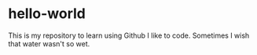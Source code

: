 # hello-world
This is my repository to learn using Github 
I like to code. 
Sometimes I wish that water wasn't so wet.

